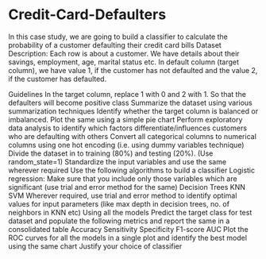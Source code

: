 # Credit-Card-Defaulters
In this case study, we are going to build a classifier to calculate the probability of a customer defaulting their credit card bills
Dataset Description:
Each row is about a customer. We have details about their savings, employment, age, marital status etc. In default column (target column), we have value 1, if the customer has not defaulted and the value 2, if the customer has defaulted.

Guidelines
In the target column, replace 1 with 0 and 2 with 1. So that the defaulters will become positive class
Summarize the dataset using various summarization techniques
Identify whether the target column is balanced or imbalanced. Plot the same using a simple pie chart
Perform exploratory data analysis to identify which factors differentiate/influences customers who are defaulting with others
Convert all categorical columns to numerical columns using one hot encoding (i.e. using dummy variables technique)
Divide the dataset in to training (80%) and testing (20%). (Use random_state=1)
Standardize the input variables and use the same wherever required
Use the following algorithms to build a classifier
Logistic regression: Make sure that you include only those variables which are significant (use trial and error method for the same)
Decision Trees
KNN
SVM
Wherever required, use trial and error method to identify optimal values for input parameters (like max depth in decision trees, no. of neighbors in KNN etc)
Using all the models Predict the target class for test dataset and populate the following metrics and report the same in a consolidated table
Accuracy
Sensitivity
Specificity
F1-score
AUC
Plot the ROC curves for all the models in a single plot and identify the best model using the same chart
Justify your choice of classifier
